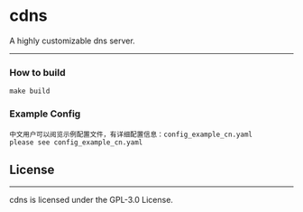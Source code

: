 # cdns

A highly customizable dns server.

---

### How to build
```
make build
```

### Example Config
```
中文用户可以阅览示例配置文件，有详细配置信息：config_example_cn.yaml
please see config_example_cn.yaml
```

## License

---

cdns is licensed under the GPL-3.0 License.